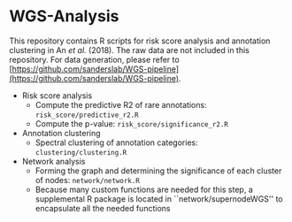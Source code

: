 # WGS-Analysis

This repository contains R scripts for risk score analysis and annotation clustering in An *et al.* (2018). 
The raw data are not included in this repository. 
For data generation, please refer to [https://github.com/sanderslab/WGS-pipeline](https://github.com/sanderslab/WGS-pipeline).

+ Risk score analysis
  + Compute the predictive R2 of rare annotations: ``risk_score/predictive_r2.R``
  + Compute the p-value: ``risk_score/significance_r2.R``
+ Annotation clustering
  + Spectral clustering of annotation categories: ``clustering/clustering.R``
+ Network analysis
  + Forming the graph and determining the significance of each cluster of nodes: ``network/network.R``
  + Because many custom functions are needed for this step, a supplemental R package is located in ``network/supernodeWGS'' to encapsulate all the needed functions